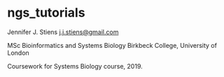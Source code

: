 # ngs_tutorials

Jennifer J. Stiens
j.j.stiens@gmail.com

MSc Bioinformatics and Systems Biology
Birkbeck College, University of London

Coursework for Systems Biology course, 2019.
